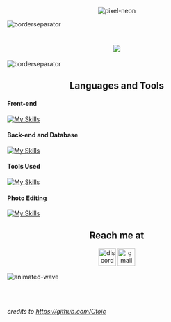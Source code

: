 <p align="center">
 <!-- <img width="200px"  src="https://logos-world.net/wp-content/uploads/2021/08/Gryffindor-Logo.png"  /> -->
  <img src="https://github.com/Ctoic/Ctoic/assets/90936436/8f9b03ab-7642-48d9-a75e-f2f3778dd4da" alt="pixel-neon" />
</p>

![borderseparator](https://github.com/Ctoic/Ctoic/assets/90936436/b0885c98-6e49-4365-93f1-fd2fcaed194c)

<h1 align="center">
  <a href="https://git.io/typing-svg">
    <img src="https://readme-typing-svg.herokuapp.com/?font=Fira+Code&lines=Hi+Peeps!;I'm+Yna+;A+Web+Developer;Let's+Learn+Together!+&center=true&size=30&color=fe019a">
  </a>
</h1>

![borderseparator](https://github.com/Ctoic/Ctoic/assets/90936436/ff2a1e28-a7ad-448e-a20e-cc3a62715e72)

<div> 
  <h2 align="center">Languages and Tools</h2>
<h4 align="left">Front-end</h4>
  
  [![My Skills](https://skillicons.dev/icons?i=html,css,js,bootstrap,&theme=dark&perline=12)](https://skillicons.dev)<br>

<h4 align="left">Back-end and Database</h4>

  [![My Skills](https://skillicons.dev/icons?i=django,py,c,cpp,java,eclipse,php,dotnet,mysql,&theme=dark&perline=12)](https://skillicons.dev)<br>

<h4 align="left">Tools Used</h4>
  
  [![My Skills](https://skillicons.dev/icons?i=git,github,visualstudio,pycharm,sublime,vscode,&theme=dark&perline=12)](https://skillicons.dev)<br>

<h4 align="left">Photo Editing</h4>
  
  [![My Skills](https://skillicons.dev/icons?i=figma,ps,&theme=dark&perline=12)](https://skillicons.dev)

</div>

<div align="center">
 
<h2 align="center">Reach me at </h2>

[<img src='https://cdn.jsdelivr.net/npm/simple-icons@3.0.1/icons/discord.svg' alt='discord' height='40' target='_blank'>](https://discord.gg/KpET2wPD)
[<img src='https://cdn.jsdelivr.net/npm/simple-icons@3.0.1/icons/gmail.svg' alt='gmail' height='40' target='_blank'>](school.degrano@gmail.com)

</div>

![animated-wave](https://github.com/Ctoic/Ctoic/assets/90936436/f12da875-8704-4e89-80f8-31c42713adec)

<br><br>

*credits to https://github.com/Ctoic*

<!--## Hi there 👋


**wayenae/wayenae** is a ✨ _special_ ✨ repository because its `README.md` (this file) appears on your GitHub profile.

Here are some ideas to get you started:

- 🔭 I’m currently working on ...
- 🌱 I’m currently learning ...
- 👯 I’m looking to collaborate on ...
- 🤔 I’m looking for help with ...
- 💬 Ask me about ...
- 📫 How to reach me: ...
- 😄 Pronouns: ...
- ⚡ Fun fact: ...
-->
